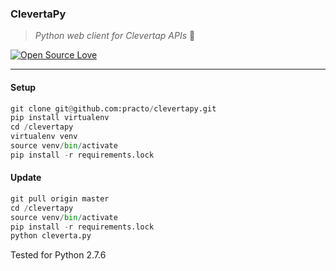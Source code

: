 ### ClevertaPy
> *Python web client for Clevertap APIs* :iphone:

[![Open Source Love](https://badges.frapsoft.com/os/v1/open-source.svg?v=103)](https://github.com/ellerbrock/open-source-badge/)

---

#### Setup
```python
git clone git@github.com:practo/clevertapy.git
pip install virtualenv
cd /clevertapy
virtualenv venv
source venv/bin/activate
pip install -r requirements.lock
```

#### Update
```python
git pull origin master
cd /clevertapy
source venv/bin/activate
pip install -r requirements.lock
python cleverta.py
```

Tested for Python 2.7.6
